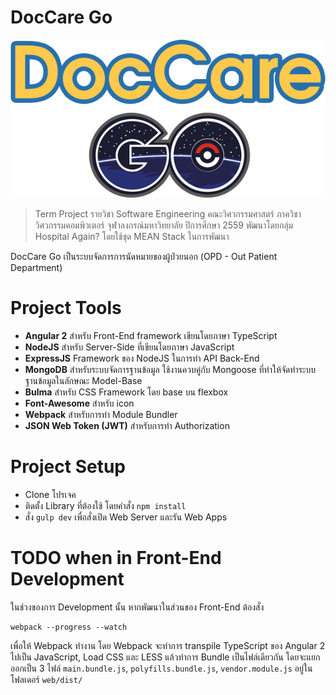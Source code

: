 # DocCare Go

<center><img src="./web/src/assets/img/logo_horizontal.png"></center>

> Term Project รายวิชา Software Engineering คณะวิศวกรรมศาสตร์ ภาควิชาวิศวกรรมคอมพิวเตอร์ จุฬาลงกรณ์มหาวิทยาลัย ปีการศึกษา 2559 พัฒนาโดยกลุ่ม Hospital Again? โดยใช้ชุด MEAN Stack ในการพัฒนา

DocCare Go เป็นระบบจัดการการนัดหมายของผู้ป่วยนอก (OPD - Out Patient Department)

# Project Tools
- **Angular 2** สำหรับ Front-End framework เขียนโดยภาษา TypeScript
- **NodeJS** สำหรับ Server-Side ที่เขียนโดยภาษา JavaScript
- **ExpressJS** Framework ของ NodeJS ในการทำ API Back-End
- **MongoDB** สำหรับระบบจัดการฐานข้อมูล ใช้งานควบคู่กับ Mongoose ที่ทำให้จัดทำระบบฐานข้อมูลในลักษณะ Model-Base
- **Bulma** สำหรับ CSS Framework โดย base บน flexbox
- **Font-Awesome** สำหรับ icon
- **Webpack** สำหรับการทำ Module Bundler
- **JSON Web Token (JWT)** สำหรับการทำ Authorization

# Project Setup
- Clone โปรเจค
- ติดตั้ง Library ที่ต้องใช้ โดยคำสั่ง `npm install`
- สั่ง `gulp dev` เพื่อสั่งเปิด Web Server และรัน Web Apps

# TODO when in Front-End Development
ในช่วงของการ Development นั้น หากพัฒนาในส่วนของ Front-End ต้องสั่ง

```
webpack --progress --watch
```

เพื่อให้ Webpack ทำงาน โดย Webpack จะทำการ transpile TypeScript ของ Angular 2 ไปเป็น JavaScript, Load CSS และ LESS แล้วทำการ Bundle เป็นไฟล์เดียวกัน โดยจะแยกออกเป็น 3 ไฟล์ `main.bundle.js`, `polyfills.bundle.js`, `vendor.module.js` อยู่ในโฟลเดอร์ `web/dist/`

